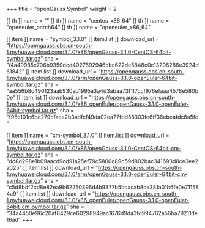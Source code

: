 +++
title = "openGauss Symbol"
weight = 2

[[ th ]]
    name = ""
[[ th ]]
    name = "centos_x86_64"
[[ th ]]
    name = "openeuler_aarch64"
[[ th ]]
    name = "openeuler_x86_64"

[[ item ]]
    name = "symbol_3.1.0"
    [[ item.list ]]
        download_url = "https://opengauss.obs.cn-south-1.myhuaweicloud.com/3.1.0/x86/openGauss-3.1.0-CentOS-64bit-symbol.tar.gz"
        sha = "f4a49985c706b9350dcd4027692946cbc622de5848c0c13206286e3924d61842"
    [[ item.list ]]
        download_url = "https://opengauss.obs.cn-south-1.myhuaweicloud.com/3.1.0/arm/openGauss-3.1.0-openEuler-64bit-symbol.tar.gz"
        sha = "aa556b8c490123aab930ab1995a3a4d3abaa73f1f7ccf976efaaa4578e580b0e"
    [[ item.list ]]
        download_url = "https://opengauss.obs.cn-south-1.myhuaweicloud.com/3.1.0/x86_openEuler/openGauss-3.1.0-openEuler-64bit-symbol.tar.gz"
        sha = "f95c101c6bc279bface2b3adfcf49da02ea77fbd58303fe6ff36ebeafdc6a5fc"
    
[[ item ]]
    name = "cm-symbol_3.1.0"
    [[ item.list ]]
        download_url = "https://opengauss.obs.cn-south-1.myhuaweicloud.com/3.1.0/x86/openGauss-3.1.0-CentOS-64bit-cm-symbol.tar.gz"
        sha = "dd8d298e1b09aacd9cd91a25ef79c5800c89d59d802bac341693d8ce3ee2a025"
    [[ item.list ]]
        download_url = "https://opengauss.obs.cn-south-1.myhuaweicloud.com/3.1.0/arm/openGauss-3.1.0-openEuler-64bit-cm-symbol.tar.gz"
        sha = "c5d8bdf2cd8e82ea9b62250396d4b9377b5bcacab8ce381a01b6fe0e711584a9"
    [[ item.list ]]
        download_url = "https://opengauss.obs.cn-south-1.myhuaweicloud.com/3.1.0/x86_openEuler/openGauss-3.1.0-openEuler-64bit-cm-symbol.tar.gz"
        sha = "34a4450e96c20af8429ce60298949ac1676d9da3fd994762a56ba79211de16ad"
+++
